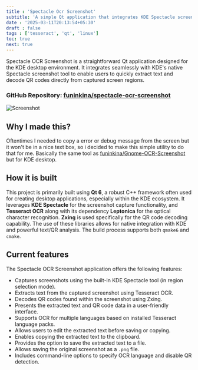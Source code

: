 ```yaml
---
title : 'Spectacle Ocr Screenshot'
subtitle: 'A simple Qt application that integrates KDE Spectacle screenshot tool with Tesseract OCR to extract text from screenshots as well QR codes.'
date : '2025-03-11T20:13:54+05:30'
draft : false
tags : ['tesseract', 'qt', 'linux']
toc: true
next: true
---
```


Spectacle OCR Screenshot is a straightforward Qt application designed for the KDE desktop environment. It integrates seamlessly with KDE's native Spectacle screenshot tool to enable users to quickly extract text and decode QR codes directly from captured screen regions.

### GitHub Repository: [funinkina/spectacle-ocr-screenshot](https://github.com/funinkina/spectacle-ocr-screenshot)
![Screenshot](https://github.com/funinkina/spectacle-ocr-screenshot/raw/main/screenshot.png)

## Why I made this?
Oftentimes I needed to copy a error or debug message from the screen but it won't be in a nice text box, so i decided to make this simple utility to do that for me. Basically the same tool as [funinkina/Gnome-OCR-Screenshot](https://github.com/funinkina/Gnome-OCR-Screenshot) but for KDE desktop.

## How it is built
This project is primarily built using **Qt 6**, a robust C++ framework often used for creating desktop applications, especially within the KDE ecosystem. It leverages **KDE Spectacle** for the screenshot capture functionality, and **Tesseract OCR** along with its dependency **Leptonica** for the optical character recognition. **Zxing** is used specifically for the QR code decoding capability. The use of these libraries allows for native integration with KDE and powerful text/QR analysis. The build process supports both `qmake6` and `cmake`.

## Current features
The Spectacle OCR Screenshot application offers the following features:
*   Captures screenshots using the built-in KDE Spectacle tool (in region selection mode).
*   Extracts text from the captured screenshot using Tesseract OCR.
*   Decodes QR codes found within the screenshot using Zxing.
*   Presents the extracted text and QR code data in a user-friendly interface.
*   Supports OCR for multiple languages based on installed Tesseract language packs.
*   Allows users to edit the extracted text before saving or copying.
*   Enables copying the extracted text to the clipboard.
*   Provides the option to save the extracted text to a file.
*   Allows saving the original screenshot as a `.png` file.
*   Includes command-line options to specify OCR language and disable QR detection.
